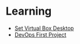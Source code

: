 # Learning


- [Set Virtual Box Desktop](Set_Virtual_Box_Desktop.md)
- [DevOps First Project](Devops_First_Project\Devops_First_Project.md)
